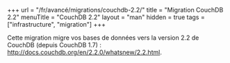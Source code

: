 +++
url = "/fr/avancé/migrations/couchdb-2.2/"
title = "Migration CouchDB 2.2"
menuTitle = "CouchDB 2.2"
layout = "man"
hidden = true
tags = ["infrastructure", "migration"]
+++

Cette migration migre vos bases de données vers la version 2.2 de CouchDB (depuis CouchDB 1.7) : http://docs.couchdb.org/en/2.2.0/whatsnew/2.2.html.

